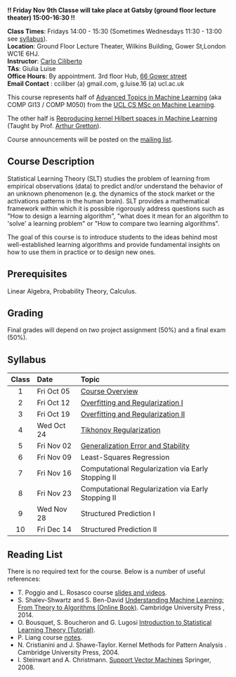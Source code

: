 **!!  Friday Nov 9th Classe will take place at Gatsby (ground floor lecture theater) 15:00-16:30 !!**

**Class Times**:	Fridays 14:00 - 15:30 (Sometimes Wednesdays 11:30 - 13:00 see [syllabus](#syllabus)). <br>
**Location**:	Ground Floor Lecture Theater, Wilkins Building, Gower St,London WC1E 6HJ. <br>
**Instructor**:	[Carlo Ciliberto](https://cciliber.github.io) <br>
**TAs**: Giulia Luise <br>
**Office Hours**:	By appointment. 3rd floor Hub, [66 Gower street](https://goo.gl/maps/n1hb1BV2erR2)<br>
**Email Contact** :	cciliber (a) gmail.com, g.luise.16 (a) ucl.ac.uk <br>

This course represents half of [Advanced Topics in Machine Learning](http://www.cs.ucl.ac.uk/current_students/syllabus/compgi/compgi13_advanced_topics_in_machine_learning/) (aka COMP GI13 / COMP M050) from the [UCL CS MSc on Machine Learning](http://www.cs.ucl.ac.uk/prospective_students/msc_machine_learning/). 

The other half is [Reproducing kernel Hilbert spaces in Machine Learning](http://www.gatsby.ucl.ac.uk/~gretton/coursefiles/rkhscourse.html) (Taught by Prof. [Arthur Gretton](http://www.gatsby.ucl.ac.uk/~gretton/)).

Course announcements will be posted on the [mailing list](https://groups.google.com/forum/?fromgroups#!forum/csml-advanced-topics).

## Course Description

Statistical Learning Theory (SLT) studies the problem of learning from empirical observations (data) to predict and/or understand the behavior of an unknown phenomenon (e.g. the dynamics of the stock market or the activations patterns in the human brain). SLT provides a mathematical framework within which it is
possible rigorously address questions such as "How to design a learning algorithm", "what does it mean for an algorithm to 'solve' a learning problem" or "How to compare two learning algorithms".  

The goal of this course is to introduce students to the ideas behind most well-established learning algorithms and provide fundamental insights on how to use them in practice or to design new ones. 


## Prerequisites

Linear Algebra, Probability Theory, Calculus.

## Grading

Final grades will depend on *two* project assignment (50%) and a final exam (50%). 

## Syllabus

**Class** | **Date** | **Topic**
 :---: | :--- | :---
1 | Fri Oct 05 | [Course Overview](/intro-slt/slides/lec1.pdf)
2 | Fri Oct 12 | [Overfitting and Regularization I](/intro-slt/slides/lec2-3.pdf)
3 | Fri Oct 19 | [Overfitting and Regularization II](/intro-slt/slides/lec2-3.pdf)
4 | Wed Oct 24 | [Tikhonov Regularization](/intro-slt/slides/lec4.pdf)
5 | Fri Nov 02 | [Generalization Error and Stability](/intro-slt/slides/lec5.pdf)
6 | Fri Nov 09 | Least-Squares Regression
7 | Fri Nov 16 | Computational Regularization via Early Stopping II
8 | Fri Nov 23 | Computational Regularization via Early Stopping II
9 | Wed Nov 28 | Structured Prediction I
10 | Fri Dec 14| Structured Prediction II

## Reading List

There is no required text for the course. Below is a number of useful references:

- T. Poggio and L. Rosasco course [slides and videos](http://www.mit.edu/~9.520).
- S. Shalev-Shwartz and S. Ben-David [Understanding Machine Learning: From Theory to Algorithms (Online Book)](http://www.cs.huji.ac.il/~shais/UnderstandingMachineLearning/index.html). Cambridge University Press , 2014.
- O. Bousquet, S. Boucheron and G. Lugosi [Introduction to Statistical Learning Theory (Tutorial)](http://www.kyb.mpg.de/fileadmin/user_upload/files/publications/pdfs/pdf2819.pdf).
- P. Liang course [notes](https://web.stanford.edu/class/cs229t/Lectures/percy-notes.pdf).
- N. Cristianini and J. Shawe-Taylor. Kernel Methods for Pattern Analysis . Cambridge University Press, 2004.
- I. Steinwart and A. Christmann. [Support Vector Machines](http://www.staff.uni-bayreuth.de/~bt230781/svm.html) Springer, 2008.



